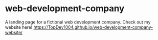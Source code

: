# web-development-company
A landing page for a fictional web development company.
Check out my website here! https://TopDev1004.github.io/web-development-company-website/
